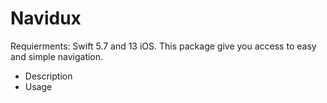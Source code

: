 # Navidux

Requierments: Swift 5.7 and 13 iOS.
This package give you access to easy and simple navigation.

- Description
- Usage
